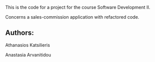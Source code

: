 This is the code for a project for the course Software Development II.

Concerns a sales-commission application with refactored code.

## Authors:

Athanasios Katsilieris

Anastasia Arvanitidou
